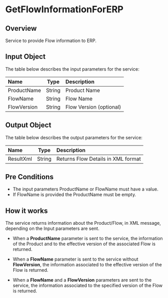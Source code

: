# GetFlowInformationForERP

## Overview

Service to provide Flow information to ERP.

## Input Object

The table below describes the input parameters for the service:

| Name        | Type   | Description             |
| :---------- | :----: | :---------------------- |
| ProductName | String | Product Name            |
| FlowName    | String | Flow Name               |
| FlowVersion | String | Flow Version (optional) |

## Output Object

The table below describes the output parameters for the service:

| Name      | Type   | Description                        |
| :-------- | :----: | :--------------------------------- |
| ResultXml | String | Returns Flow Details in XML format |

## Pre Conditions

* The input parameters ProductName or FlowName must have a value.
* If FlowName is provided the ProductName must be empty.

## How it works

The service returns information about the Product/Flow, in XML message, depending on the Input parameters are sent.

* When a **ProductName** parameter is sent to the service, the information of the Product and to the effective version of the associated Flow is returned.

* When a **FlowName** parameter is sent to the service without **FlowVersion**, the information associated to the effective version of the Flow is returned.

* When a **FlowName** and a **FlowVersion** parameters are sent to the service, the information associated to the specified version of the Flow is returned.
